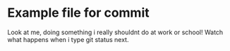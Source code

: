 # Example file for commit

Look at me, doing something i really shouldnt do at work or school! Watch what happens when i type git status next.
